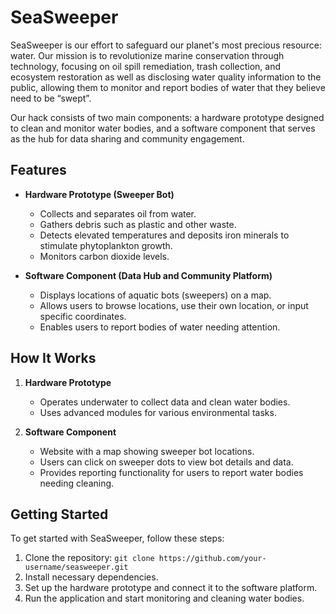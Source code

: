 # SeaSweeper

SeaSweeper is our effort to safeguard our planet's most precious resource: water. Our mission is to revolutionize marine conservation through technology, focusing on oil spill remediation, trash collection, and ecosystem restoration as well as disclosing water quality information to the public, allowing them to monitor and report bodies of water that they believe need to be “swept”.

Our hack consists of two main components: a hardware prototype designed to clean and monitor water bodies, and a software component that serves as the hub for data sharing and community engagement.

## Features

- **Hardware Prototype (Sweeper Bot)**
  - Collects and separates oil from water.
  - Gathers debris such as plastic and other waste.
  - Detects elevated temperatures and deposits iron minerals to stimulate phytoplankton growth.
  - Monitors carbon dioxide levels.

- **Software Component (Data Hub and Community Platform)**
  - Displays locations of aquatic bots (sweepers) on a map.
  - Allows users to browse locations, use their own location, or input specific coordinates.
  - Enables users to report bodies of water needing attention.

## How It Works

1. **Hardware Prototype**
   - Operates underwater to collect data and clean water bodies.
   - Uses advanced modules for various environmental tasks.

2. **Software Component**
   - Website with a map showing sweeper bot locations.
   - Users can click on sweeper dots to view bot details and data.
   - Provides reporting functionality for users to report water bodies needing cleaning.

## Getting Started

To get started with SeaSweeper, follow these steps:

1. Clone the repository: `git clone https://github.com/your-username/seasweeper.git`
2. Install necessary dependencies.
3. Set up the hardware prototype and connect it to the software platform.
4. Run the application and start monitoring and cleaning water bodies.
